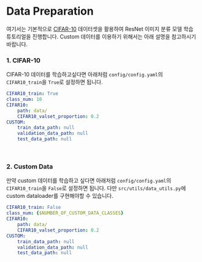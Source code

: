 # Data Preparation
여기서는 기본적으로 [CIFAR-10](https://www.cs.toronto.edu/~kriz/cifar.html) 데이터셋을 활용하여 ResNet 이미지 분류 모델 학습 튜토리얼을 진행합니다.
Custom 데이터를 이용하기 위해서는 아래 설명을 참고하시기 바랍니다.

### 1. CIFAR-10
CIFAR-10 데이터를 학습하고싶다면 아래처럼 `config/config.yaml`의 `CIFAR10_train`을 `True`로 설정하면 됩니다.
```yaml
CIFAR10_train: True       
class_num: 10            
CIFAR10:
    path: data/
    CIFAR10_valset_proportion: 0.2 
CUSTOM:
    train_data_path: null
    validation_data_path: null
    test_data_path: null
```
<br>

### 2. Custom Data
만약 custom 데이터를 학습하고 싶다면 아래처럼 `config/config.yaml`의 `CIFAR10_train`을 `False`로 설정하면 됩니다.
다만 `src/utils/data_utils.py`에 custom dataloader를 구현해야할 수 있습니다.
```yaml
CIFAR10_train: False
class_num: {$NUMBER_OF_CUSTOM_DATA_CLASSES}            
CIFAR10:
    path: data/
    CIFAR10_valset_proportion: 0.2 
CUSTOM:
    train_data_path: null
    validation_data_path: null
    test_data_path: null
```